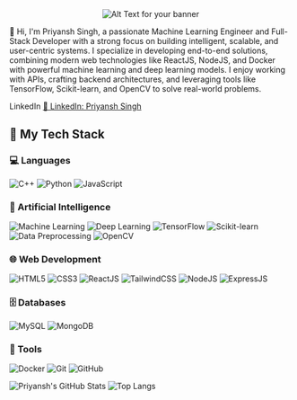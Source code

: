 <div align="center">
  <img src="![Uploading git banner.gif…]()
" alt="Alt Text for your banner">
</div>

👋 Hi, I'm Priyansh Singh, a passionate Machine Learning Engineer and Full-Stack Developer with a strong focus on building intelligent, scalable, and user-centric systems. I specialize in developing end-to-end solutions, combining modern web technologies like ReactJS, NodeJS, and Docker with powerful machine learning and deep learning models. I enjoy working with APIs, crafting backend architectures, and leveraging tools like TensorFlow, Scikit-learn, and OpenCV to solve real-world problems.

LinkedIn [🔗 LinkedIn: Priyansh Singh](https://www.linkedin.com/in/priyansh-singh-575a57289/)


## 🚀 My Tech Stack

### 💻 Languages
![C++](https://img.shields.io/badge/C++-00599C?style=for-the-badge&logo=c%2B%2B&logoColor=white)
![Python](https://img.shields.io/badge/Python-3776AB?style=for-the-badge&logo=python&logoColor=white)
![JavaScript](https://img.shields.io/badge/JavaScript-F7DF1E?style=for-the-badge&logo=javascript&logoColor=black)

### 🤖 Artificial Intelligence
![Machine Learning](https://img.shields.io/badge/Machine%20Learning-yellow?style=for-the-badge)
![Deep Learning](https://img.shields.io/badge/Deep%20Learning-orange?style=for-the-badge)
![TensorFlow](https://img.shields.io/badge/TensorFlow-FF6F00?style=for-the-badge&logo=tensorflow&logoColor=white)
![Scikit-learn](https://img.shields.io/badge/Scikit--learn-F7931E?style=for-the-badge&logo=scikit-learn&logoColor=white)
![Data Preprocessing](https://img.shields.io/badge/Data%20Preprocessing-9cf?style=for-the-badge)
![OpenCV](https://img.shields.io/badge/OpenCV-5C3EE8?style=for-the-badge&logo=opencv&logoColor=white)

### 🌐 Web Development
![HTML5](https://img.shields.io/badge/HTML5-E34F26?style=for-the-badge&logo=html5&logoColor=white)
![CSS3](https://img.shields.io/badge/CSS3-1572B6?style=for-the-badge&logo=css3&logoColor=white)
![ReactJS](https://img.shields.io/badge/React-20232A?style=for-the-badge&logo=react&logoColor=61DAFB)
![TailwindCSS](https://img.shields.io/badge/Tailwind_CSS-06B6D4?style=for-the-badge&logo=tailwind-css&logoColor=white)
![NodeJS](https://img.shields.io/badge/Node.js-43853D?style=for-the-badge&logo=node.js&logoColor=white)
![ExpressJS](https://img.shields.io/badge/Express.js-000000?style=for-the-badge&logo=express&logoColor=white)

### 🗄️ Databases
![MySQL](https://img.shields.io/badge/MySQL-4479A1?style=for-the-badge&logo=mysql&logoColor=white)
![MongoDB](https://img.shields.io/badge/MongoDB-4EA94B?style=for-the-badge&logo=mongodb&logoColor=white)

### 🔧 Tools
![Docker](https://img.shields.io/badge/Docker-2496ED?style=for-the-badge&logo=docker&logoColor=white)
![Git](https://img.shields.io/badge/Git-F05032?style=for-the-badge&logo=git&logoColor=white)
![GitHub](https://img.shields.io/badge/GitHub-181717?style=for-the-badge&logo=github&logoColor=white)

![Priyansh's GitHub Stats](https://github-readme-stats.vercel.app/api?username=priyanshsingh11&show_icons=true&theme=radical)
![Top Langs](https://github-readme-stats.vercel.app/api/top-langs/?username=priyanshsingh11&layout=compact&theme=radical)



